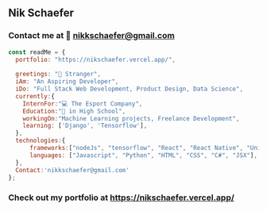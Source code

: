 ## Nik Schaefer
### Contact me at 📧  nikkschaefer@gmail.com
```js
const readMe = {
  portfolio: "https://nikschaefer.vercel.app/",
  
  greetings: "👋 Stranger",
  iAm: "An Aspiring Developer",
  iDo: "Full Stack Web Development, Product Design, Data Science",
  currently:{
    InternFor:"💻 The Esport Company",
    Education:"🏫 in High School",
    workingOn:"Machine Learning projects, Freelance Development",
    learning: ['Django', 'Tensorflow'],
  },
  technologies:{
      frameworks:["nodeJs", "tensorflow", "React", "React Native", "Unity", "Firebase"],
      languages: ["Javascript", "Python", "HTML", "CSS", "C#", "JSX"],
  },
  Contact:'nikkschaefer@gmail.com'
};
```
### Check out my portfolio at https://nikschaefer.vercel.app/
